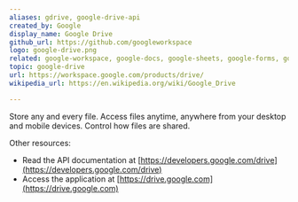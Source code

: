 ```yaml
---
aliases: gdrive, google-drive-api
created_by: Google
display_name: Google Drive
github_url: https://github.com/googleworkspace
logo: google-drive.png
related: google-workspace, google-docs, google-sheets, google-forms, google-slides
topic: google-drive
url: https://workspace.google.com/products/drive/
wikipedia_url: https://en.wikipedia.org/wiki/Google_Drive

---
```

Store any and every file. Access files anytime, anywhere from your desktop and mobile devices. Control how files are shared.

Other resources:

- Read the API documentation at [https://developers.google.com/drive](https://developers.google.com/drive)
- Access the application at [https://drive.google.com](https://drive.google.com)
